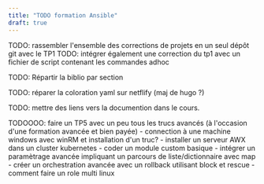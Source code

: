 ```yaml
---
title: "TODO formation Ansible" 
draft: true
---
```


TODO: rassembler l'ensemble des corrections de projets en un seul dépôt git avec le TP1
TODO: intégrer également une correction du tp1 avec un fichier de script contenant les commandes adhoc

TODO: Répartir la biblio par section

TODO: réparer la coloration yaml sur netflify (maj de hugo ?)

TODO: mettre des liens vers la documention dans le cours.

TODOOOO: faire un TP5 avec un peu tous les trucs avancés (à l'occasion d'une formation avancée et bien payée)
    - connection à une machine windows avec winRM et installation d'un truc?
    - installer un serveur AWX dans un cluster kubernetes
    - coder un module custom basique
    - intégrer un paramètrage avancée impliquant un parcours de liste/dictionnaire avec map
    - créer un orchestration avancée avec un rollback utilisant block et rescue
    - comment faire un role multi linux